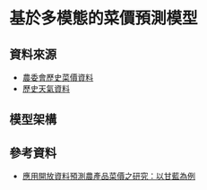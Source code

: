 <!--
 * @Author: hibana2077 hibana2077@gmaill.com
 * @Date: 2024-02-01 17:42:12
 * @LastEditors: hibana2077 hibana2077@gmaill.com
 * @LastEditTime: 2024-02-01 19:10:50
 * @FilePath: /smart_hydroponic_farm/src/train_model/price_pred/README.md
 * @Description: 这是默认设置,请设置`customMade`, 打开koroFileHeader查看配置 进行设置: https://github.com/OBKoro1/koro1FileHeader/wiki/%E9%85%8D%E7%BD%AE
-->
# 基於多模態的菜價預測模型

## 資料來源

- [農委會歷史菜價資料](https://data.coa.gov.tw/Service/OpenData/FromM/FarmTransData.aspx)
- [歷史天氣資料](https://open-meteo.com/en/docs/historical-weather-api)

## 模型架構


## 參考資料

- [應用開放資料預測農產品菜價之研究：以甘藍為例](https://hdl.handle.net/11296/w95gkx)